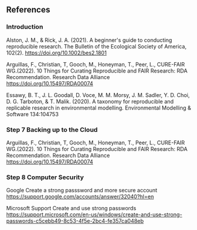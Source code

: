 ## References

### Introduction

 Alston, J. M., & Rick, J. A. (2021). A beginner's guide to conducting reproducible research. The Bulletin of the Ecological Society of America, 102(2). https://doi.org/10.1002/bes2.1801
 
 Arguillas, F., Christian, T, Gooch, M., Honeyman, T., Peer, L., CURE-FAIR WG.(2022). 10 Things for Curating Reproducible and FAIR Research: RDA Recommendation. Research Data Alliance https://doi.org/10.15497/RDA00074

 Essawy, B. T., J. L. Goodall, D. Voce, M. M. Morsy, J. M. Sadler, Y. D. Choi, D. G. Tarboton, & T. Malik. (2020). A taxonomy for reproducible and replicable research in environmental modelling. Environmental Modelling & Software 134:104753
 
### Step 7 Backing up to the Cloud
 
 Arguillas, F., Christian, T, Gooch, M., Honeyman, T., Peer, L., CURE-FAIR WG.(2022). 10 Things for Curating Reproducible and FAIR Research: RDA Recommendation. Research Data Alliance https://doi.org/10.15497/RDA00074
 
### Step 8 Computer Security
 
Google Create a strong passsword and more secure account https://support.google.com/accounts/answer/32040?hl=en

Microsoft Support Create and use strong passwords https://support.microsoft.com/en-us/windows/create-and-use-strong-passwords-c5cebb49-8c53-4f5e-2bc4-fe357ca048eb
